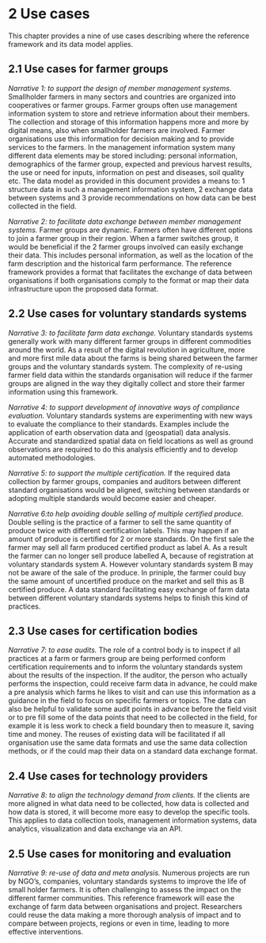 2 Use cases
=========

This chapter provides a nine of use cases describing where the reference framework and its data model applies.

## 2.1 Use cases for farmer groups

*Narrative 1: to support the design of member management systems.*
Smallholder farmers in many sectors and countries are organized into cooperatives or farmer groups. Farmer groups often use management information system to store and retrieve information about their members. The collection and storage of this information happens more and more by digital means, also when smallholder farmers are involved. Farmer organisations use this information for decision making and to provide services to the farmers. In the management information system many different data elements may be stored including: personal information, demographics of the farmer group, expected and previous harvest results, the use or need for inputs, information on pest and diseases, soil quality etc. The data model as provided in this document provides a means to: 1 structure data in such a management information system, 2 exchange data between systems and 3 provide recommendations on how data can be best collected in the field.

*Narrative 2: to facilitate data exchange between member management systems.* 
Farmer groups are dynamic. Farmers often have different options to join a farmer group in their region. When a farmer switches group, it would be beneficial if the 2 farmer groups involved can easily exchange their data. This includes personal information, as well as the location of the farm description and the historical farm performance. The reference framework provides a format that facilitates the exchange of data between organisations if both organisations comply to the format or map their data infrastructure upon the proposed data format.

## 2.2 Use cases for voluntary standards systems

*Narrative 3: to facilitate farm data exchange.* 
Voluntary standards systems generally work with many different farmer groups in different commodities around the world. As a result of the digital revolution in agriculture, more and more first mile data about the farms is being shared between the farmer groups and the voluntary standards system. The complexity of re-using farmer field data within the standards organisation will reduce if the farmer groups are aligned in the way they digitally collect and store their farmer information using this framework. 

*Narrative 4: to support  development of innovative ways of compliance evaluation.*
Voluntary standards systems are experimenting with new ways to evaluate the compliance to their standards. Examples include the application of earth observation data and (geospatial) data analysis. Accurate and standardized spatial data on field locations as well as ground observations are required to do this analysis efficiently and to develop automated methodologies.

*Narrative 5: to support the multiple certification.*
If the required data collection by farmer groups, companies and auditors between different standard organisations would be aligned, switching between standards or adopting multiple standards would become easier and cheaper.

*Narrative 6:to help avoiding double selling of multiple certified produce.* 
Double selling is the practice of a farmer to sell the same quantity of produce twice with different certification labels. This may happen if an amount of produce is certified for 2 or more standards. On the first sale the farmer may sell all farm produced certified product as label A. As a result the farmer can no longer sell produce labelled A, because of registration at voluntary standards system A. However voluntary standards system B may not be aware of the sale of the produce. In priniple, the farmer could buy the same amount of uncertified produce on the market and sell this as B certified produce. A data standard facilitating easy exchange of farm data between different voluntary standards systems helps to finish this kind of practices.

## 2.3 Use cases for certification bodies

*Narrative 7: to ease audits.*
The role of a control body is to inspect if all practices at a farm or farmers group are being performed conform certification requirements and to inform the voluntary standards system about the results of the inspection. If the auditor, the person who actually performs the inspection, could receive farm data in advance, he could make a pre analysis which farms he likes to visit and can use this information as a guidance in the field to focus on specific farmers or topics. The data can also be helpful to validate some audit points in advance before the field visit or to pre fill some of the data points that need to be collected in the field, for example it is less work to check a field boundary then to measure it, saving time and money. The reuses of existing data will be facilitated if all organisation use the same data formats and use the same data collection methods, or if the could map their data on a standard data exchange format.

## 2.4 Use cases for technology providers

*Narrative 8: to align the technology demand from clients.*
If the clients are more aligned in what data need to be collected, how data is collected and how data is stored, it will become more easy to develop the specific tools. This applies to data collection tools, management information systems, data analytics, visualization and data exchange via an API.

## 2.5 Use cases for monitoring and evaluation

*Narrative 9: re-use of data and meta analysis.*
Numerous projects are run by NGO’s, companies, voluntary standards systems to improve the life of small holder farmers. It is often challenging to assess the impact on the different farmer communities. This reference framework will ease the exchange of farm data between organisations and project. Researchers could reuse the data making a more thorough analysis of impact and to compare between projects, regions or even in time, leading to more effective interventions.
